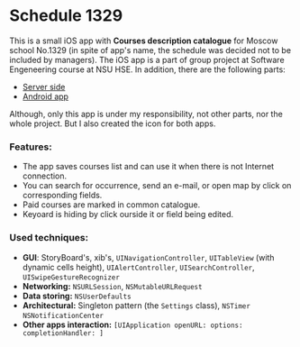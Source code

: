 # Schedule 1329

This is a small iOS app with **Courses description catalogue** for Moscow school No.1329
(in spite of app's name, the schedule was decided not to be included by managers).
The iOS app is a part of group project at Software Engeneering course at NSU HSE. In addition, there are the following parts:
- [Server side](https://github.com/Alpha424/CoursesAppServer)
- [Android app](https://github.com/AplusD/school-1329-additional-lessons-catalog-Android)

Although, only this app is under my responsibility, not other parts, nor the whole project.
But I also created the icon for both apps.

### Features:
- The app saves courses list and can use it when there is not Internet connection.
- You can search for occurrence, send an e-mail, or open map by click on corresponding fields.
- Paid courses are marked in common catalogue.
- Keyoard is hiding by click ourside it or field being edited.

### Used techniques:
- **GUI**: StoryBoard's, xib's, `UINavigationController`, `UITableView` (with dynamic cells height), `UIAlertController`, `UISearchController`, `UISwipeGestureRecognizer`
- **Networking:** `NSURLSession`, `NSMutableURLRequest`
- **Data storing:** `NSUserDefaults`
- **Architectural:** Singleton pattern (the `Settings` class), `NSTimer` `NSNotificationCenter`
- **Other apps interaction:** `[UIApplication openURL: options: completionHandler: ]`
